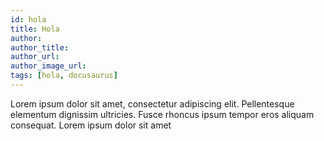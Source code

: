 ```yaml
---
id: hola
title: Hola
author:
author_title: 
author_url: 
author_image_url: 
tags: [hola, docusaurus]
---
```


Lorem ipsum dolor sit amet, consectetur adipiscing elit. Pellentesque elementum dignissim ultricies. Fusce rhoncus ipsum tempor eros aliquam consequat. Lorem ipsum dolor sit amet
